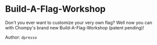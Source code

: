 # Build-A-Flag-Workshop

Don't you ever want to customize your very own flag? Well now you can with Chompy's brand new Build-A-Flag-Workshop (patent pending)!

Author: `dpresso`
